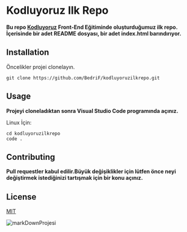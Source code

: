 # Kodluyoruz Ilk Repo
**Bu repo [Kodluyoruz](https://courses.kodluyoruz.org/) Front-End Eğitiminde oluşturduğumuz ilk repo. İçerisinde bir adet README dosyası, bir adet index.html barındırıyor.**
## Installation
Öncelikler projei clonelayın.

``` 
git clone https://github.com/BedriF/kodluyoruzilkrepo.git
```
## Usage
**Projeyi cloneladıktan sonra Visual Studio Code programında açınız.**

Linux İçin:
``` 
cd kodluyoruzilkrepo
code .
``` 

## Contributing
**Pull requestler kabul edilir.Büyük değişiklikler için lütfen önce neyi değiştirmek istediğinizi tartışmak için bir konu açınız.**

## License
[MIT](https://choosealicense.com/licenses/mit/)

![markDownProjesi]([https://pixabay.com/tr/photos/sabah%c4%b1n-erken-saatleri-g%c3%bcndo%c4%9fumu-7525151/](https://github.com/BedriF/kodluyoruzilkrepo/blob/main/MarkDownProjesi.png))

